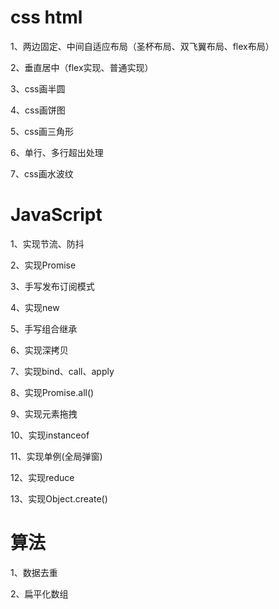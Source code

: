 # 
# css html

1、两边固定、中间自适应布局（圣杯布局、双飞翼布局、flex布局）

2、垂直居中（flex实现、普通实现）

3、css画半圆

4、css画饼图

5、css画三角形

6、单行、多行超出处理

7、css画水波纹





# JavaScript

1、实现节流、防抖

2、实现Promise

3、手写发布订阅模式

4、实现new

5、手写组合继承

6、实现深拷贝

7、实现bind、call、apply

8、实现Promise.all()

9、实现元素拖拽

10、实现instanceof 

11、实现单例(全局弹窗)

12、实现reduce

13、实现Object.create()

# 算法

1、数据去重

2、扁平化数组
